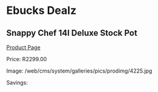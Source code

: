 
# Ebucks Dealz
## Snappy Chef 14l Deluxe Stock Pot
[Product Page](https://www.ebucks.com/web/shop/productSelected.do?prodId=998806875&catId=704983235)

Price: R2299.00

Image: /web/cms/system/galleries/pics/prodimg/4225.jpg

Savings: 


	